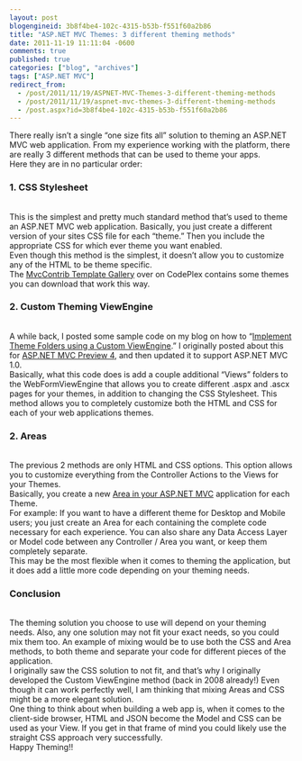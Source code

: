 ```yaml
---
layout: post
blogengineid: 3b8f4be4-102c-4315-b53b-f551f60a2b86
title: "ASP.NET MVC Themes: 3 different theming methods"
date: 2011-11-19 11:11:04 -0600
comments: true
published: true
categories: ["blog", "archives"]
tags: ["ASP.NET MVC"]
redirect_from: 
  - /post/2011/11/19/ASPNET-MVC-Themes-3-different-theming-methods
  - /post/2011/11/19/aspnet-mvc-themes-3-different-theming-methods
  - /post.aspx?id=3b8f4be4-102c-4315-b53b-f551f60a2b86
---
```

<!-- more -->

There really isn’t a single “one size fits all” solution to theming an ASP.NET MVC web application. From my experience working with the platform, there are really 3 different methods that can be used to theme your apps.  
Here they are in no particular order:  <h3>1. CSS Stylesheet</h3>  
This is the simplest and pretty much standard method that’s used to theme an ASP.NET MVC web application. Basically, you just create a different version of your sites CSS file for each “theme.” Then you include the appropriate CSS for which ever theme you want enabled.  
Even though this method is the simplest, it doesn’t allow you to customize any of the HTML to be theme specific.  
The <a href="http://mvccontribgallery.codeplex.com/">MvcContrib Template Gallery</a> over on CodePlex contains some themes you can download that work this way.  <h3>2. Custom Theming ViewEngine</h3>  
A while back, I posted some sample code on my blog on how to “<a href="/post/2009/03/ASPNET-MVC-Implement-Theme-Folders-using-a-Custom-ViewEngine.aspx">Implement Theme Folders using a Custom ViewEngine</a>.” I originally posted about this for <a href="/post/2008/08/17/How-To-Setup-Custom-Theme-Support-In-ASPNET-MVC-using-a-Custom-ViewEngine.aspx">ASP.NET MVC Preview 4</a>, and then updated it to support ASP.NET MVC 1.0.  
Basically, what this code does is add a couple additional “Views” folders to the WebFormViewEngine that allows you to create different .aspx and .ascx pages for your themes, in addition to changing the CSS Stylesheet. This method allows you to completely customize both the HTML and CSS for each of your web applications themes.  <h3>2. Areas</h3>  
The previous 2 methods are only HTML and CSS options. This option allows you to customize everything from the Controller Actions to the Views for your Themes.  
Basically, you create a new <a href="http://msdn.microsoft.com/en-us/library/ee671793.aspx">Area in your ASP.NET MVC</a> application for each Theme.  
For example: If you want to have a different theme for Desktop and Mobile users; you just create an Area for each containing the complete code necessary for each experience. You can also share any Data Access Layer or Model code between any Controller / Area you want, or keep them completely separate.  
This may be the most flexible when it comes to theming the application, but it does add a little more code depending on your theming needs.  <h3>Conclusion</h3>  
The theming solution you choose to use will depend on your theming needs. Also, any one solution may not fit your exact needs, so you could mix them too. An example of mixing would be to use both the CSS and Area methods, to both theme and separate your code for different pieces of the application.  
I originally saw the CSS solution to not fit, and that’s why I originally developed the Custom ViewEngine method (back in 2008 already!) Even though it can work perfectly well, I am thinking that mixing Areas and CSS might be a more elegant solution.  
One thing to think about when building a web app is, when it comes to the client-side browser, HTML and JSON become the Model and CSS can be used as your View. If you get in that frame of mind you could likely use the straight CSS approach very successfully.  
Happy Theming!!
